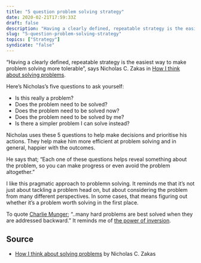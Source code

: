 ```yaml
---
title: "5 question problem solving strategy"
date: 2020-02-21T17:59:33Z
draft: false
description: "Having a clearly defined, repeatable strategy is the easiest way to make problem solving more tolerable."
slug: "5-question-problem-solving-strategy"
topics: ["Strategy"]
syndicate: "false"
---
```


“Having a clearly defined, repeatable strategy is the easiest way to make problem solving more tolerable”, says Nicholas C. Zakas in [How I think about solving problems](https://humanwhocodes.com/blog/2020/02/how-i-think-about-solving-problems/).

Here’s Nicholas’s five questions to ask yourself:

- Is this really a problem?
- Does the problem need to be solved?
- Does the problem need to be solved now?
- Does the problem need to be solved by me?
- Is there a simpler problem I can solve instead?

Nicholas uses these 5 questions to help make decisions and prioritise his actions. They help make him more efficient at problem solving and in general, happier with the outcomes.

He says that; “Each one of these questions helps reveal something about the problem, so you can make progress or even avoid the problem altogether.”

I like this pragmatic approach to problemn solving. It reminds me that it’s not just about tackling a problem head on, but about considering the problem from many different perspectives. In some cases, that means figuring out whether it’s a problem worth solving in the first place.

To quote [Charlie Munger](https://fs.blog/2013/10/inversion/); “..many hard problems are best solved when they are addressed backward.” It reminds me of [the power of inversion](/writing/2019-review/#the-power-of-inversion).

## Source

- [How I think about solving problems](https://humanwhocodes.com/blog/2020/02/how-i-think-about-solving-problems/) by Nicholas C. Zakas
